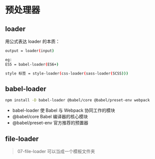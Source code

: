 # 预处理器

## loader

用公式表达 loader 的本质：

```bash
output = loader(input)

eg:
ES5 = babel-loader(ES6+)

style 标签 = style-loader(css-loader(sass-loader(SCSS)))
```

## babel-loader

```bash
npm install -D babel-loader @babel/core @babel/preset-env webpack
```

- babel-loader 使 Babel 与 Webpack 协同工作的模块
- @babel/core Babel 编译器的核心模块
- @babel/preset-env 官方推荐的预置器

## file-loader

> 07-file-loader 可以当成一个模板文件夹
